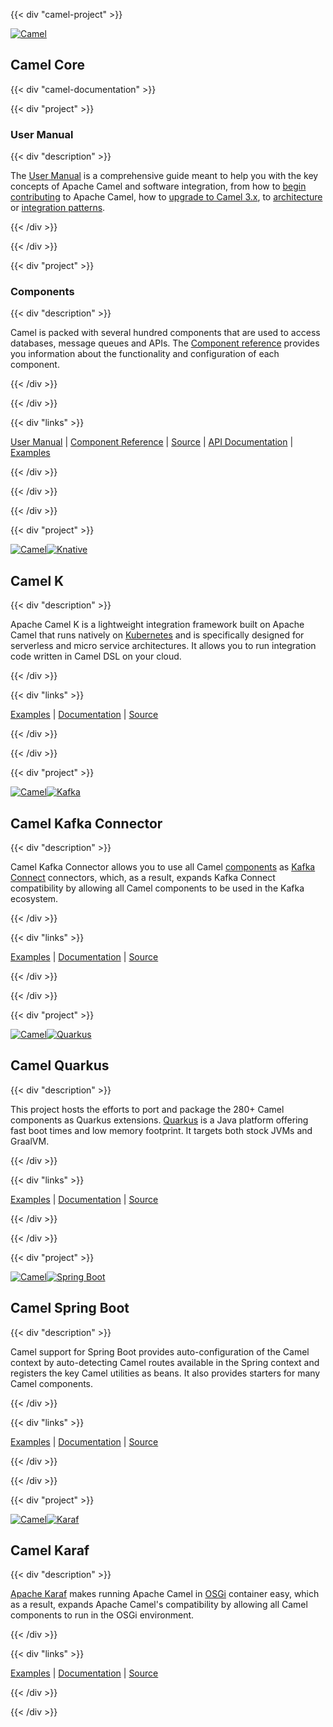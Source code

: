 ---
---

{{< div "camel-project" >}}

[![Camel](/_/img/logo-d.svg)](/manual/latest/)

## Camel Core

{{< div "camel-documentation" >}}

{{< div "project" >}}

### User Manual

{{< div "description" >}}

The [User Manual](/manual/latest/) is a comprehensive guide meant to help you with the key concepts of Apache Camel and software integration, from how to [begin contributing](/manual/latest/contributing.html) to Apache Camel, how to [upgrade to Camel 3.x](/manual/latest/camel-3x-upgrade-guide.html), to [architecture](/manual/latest/architecture.html) or [integration patterns](/components/latest/eips/enterprise-integration-patterns.html). 

{{< /div >}}

{{< /div >}}

{{< div "project" >}}

### Components

{{< div "description" >}}

Camel is packed with several hundred components that are used to access databases, message queues and APIs. The [Component reference](/components/latest/) provides you information about the functionality and configuration of each component.

{{< /div >}}

{{< /div >}}

{{< div "links" >}}

[User Manual](/manual/latest/) |
[Component Reference](/components/latest/) | 
[Source](https://github.com/apache/camel/) |
[API Documentation](https://www.javadoc.io/doc/org.apache.camel/camel-api/latest/index.html) |
[Examples](https://github.com/apache/camel-examples/)

{{< /div >}}

{{< /div >}}

{{< /div >}}    

{{< div "project" >}}

[![Camel](/_/img/logo-d.svg)![Knative](/_/img/knative.svg)](/camel-k/latest/)

## Camel K

{{< div "description" >}}

Apache Camel K is a lightweight integration framework built on Apache Camel that runs natively on [Kubernetes](https://kubernetes.io/) and is specifically designed for serverless and micro service architectures. It allows you to run integration code written in Camel DSL on your cloud. 

{{< /div >}}

{{< div "links" >}}

[Examples](https://github.com/apache/camel-k-examples) |
[Documentation](/camel-k/latest/) |
[Source](https://github.com/apache/camel-k/)

{{< /div >}}

{{< /div >}}

{{< div "project" >}}

[![Camel](/_/img/logo-d.svg)![Kafka](/_/img/apache-kafka.svg)](/camel-kafka-connector/latest/)

## Camel Kafka Connector

{{< div "description" >}}

Camel Kafka Connector allows you to use all Camel [components](/components/latest/) as [Kafka Connect](http://kafka.apache.org/documentation/#connect) connectors, which, as a result, expands Kafka Connect compatibility by allowing all Camel components to be used in the Kafka ecosystem. 

{{< /div >}}

{{< div "links" >}}

[Examples](https://github.com/apache/camel-kafka-connector-examples) |
[Documentation](/camel-kafka-connector/latest/) |
[Source](https://github.com/apache/camel-kafka-connector/)

{{< /div >}}

{{< /div >}}


{{< div "project" >}}

[![Camel](/_/img/logo-d.svg)![Quarkus](/_/img/quarkus.svg)](/camel-quarkus/latest/)

## Camel Quarkus

{{< div "description" >}}

This project hosts the efforts to port and package the 280+ Camel components as Quarkus extensions. [Quarkus](https://quarkus.io/) is a Java platform offering fast boot times and low memory footprint. It targets both stock JVMs and GraalVM.

{{< /div >}}

{{< div "links" >}}

[Examples](https://github.com/apache/camel-quarkus/tree/master/examples) |
[Documentation](/camel-quarkus/latest/) |
[Source](https://github.com/apache/camel-quarkus/)

{{< /div >}}

{{< /div >}}

{{< div "project" >}}

[![Camel](/_/img/logo-d.svg)![Spring Boot](/_/img/spring-boot.svg)](/camel-spring-boot/latest/)

## Camel Spring Boot

{{< div "description" >}}

Camel support for Spring Boot provides auto-configuration of the Camel context by auto-detecting Camel routes available in the Spring context and registers the key Camel utilities as beans. It also provides starters for many Camel components.

{{< /div >}}

{{< div "links" >}}

[Examples](https://github.com/apache/camel-spring-boot-examples) |
[Documentation](/camel-spring-boot/latest/) |
[Source](https://github.com/apache/camel-spring-boot)

{{< /div >}}

{{< /div >}}


{{< div "project" >}}

[![Camel](/_/img/logo-d.svg)![Karaf](/_/img/apache-karaf.svg)](/camel-karaf/latest/)

## Camel Karaf

{{< div "description" >}}

[Apache Karaf](https://karaf.apache.org/) makes running Apache Camel in [OSGi](https://www.osgi.org/) container easy, which as a result, expands Apache Camel's compatibility by allowing all Camel components to run in the OSGi environment.

{{< /div >}}

{{< div "links" >}}

[Examples](https://github.com/apache/camel-karaf-examples) |
[Documentation](/camel-karaf/latest/) |
[Source](https://github.com/apache/camel-karaf)

{{< /div >}}

{{< /div >}}
